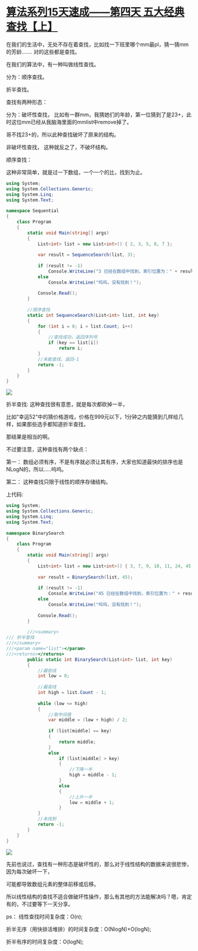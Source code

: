 # [算法系列15天速成——第四天 五大经典查找【上】][0]


在我们的生活中，无处不存在着查找，比如找一下班里哪个mm最pl，猜一猜mm的芳龄....... 对的这些都是查找。

在我们的算法中，有一种叫做线性查找。

分为：顺序查找。

折半查找。

查找有两种形态：

分为：破坏性查找， 比如有一群mm，我猜她们的年龄，第一位猜到了是23+，此时这位mm已经从我脑海里面的mmlist中remove掉了。

哥不找23+的，所以此种查找破坏了原来的结构。

非破坏性查找， 这种就反之了，不破坏结构。 

顺序查找：

这种非常简单，就是过一下数组，一个一个的比，找到为止。

 


```csharp
using System;  
using System.Collections.Generic;  
using System.Linq;  
using System.Text;  
  
namespace Sequential  
{  
    class Program  
    {  
        static void Main(string[] args)  
        {  
            List<int> list = new List<int>() { 2, 3, 5, 8, 7 };  
  
            var result = SequenceSearch(list, 3);  
  
            if (result != -1)  
                Console.WriteLine("3 已经在数组中找到，索引位置为：" + result);  
            else  
                Console.WriteLine("呜呜，没有找到！");  
  
            Console.Read();  
        }  
  
        //顺序查找  
        static int SequenceSearch(List<int> list, int key)  
        {  
            for (int i = 0; i < list.Count; i++)  
            {  
                //查找成功，返回序列号  
                if (key == list[i])  
                    return i;  
            }  
            //未能查找，返回-1  
            return -1;  
        }  
    }  
}
```


![][1]

折半查找: 这种查找很有意思，就是每次都砍掉一半，

比如"幸运52“中的猜价格游戏，价格在999元以下，1分钟之内能猜到几样给几样，如果那些选手都知道折半查找，

那结果是相当的啊。

不过要注意，这种查找有两个缺点：

第一： 数组必须有序，不是有序就必须让其有序，大家也知道最快的排序也是NLogN的，所以.....呜呜。

第二： 这种查找只限于线性的顺序存储结构。

上代码:

```csharp
using System;  
using System.Collections.Generic;  
using System.Linq;  
using System.Text;  
  
namespace BinarySearch  
{  
    class Program  
    {  
        static void Main(string[] args)  
        {  
            List<int> list = new List<int>() { 3, 7, 9, 10, 11, 24, 45, 66, 77 };  
  
            var result = BinarySearch(list, 45);  
  
            if (result != -1)  
                Console.WriteLine("45 已经在数组中找到，索引位置为：" + result);  
            else  
                Console.WriteLine("呜呜，没有找到！");  
  
            Console.Read();  
        }  
  
        ///<summary>  
/// 折半查找  
///</summary>  
///<param name="list"></param>  
///<returns></returns>  
        public static int BinarySearch(List<int> list, int key)  
        {  
            //最低线  
            int low = 0;  
  
            //最高线  
            int high = list.Count - 1;  
  
            while (low <= high)  
            {  
                //取中间值  
                var middle = (low + high) / 2;  
  
                if (list[middle] == key)  
                {  
                    return middle;  
                }  
                else  
                    if (list[middle] > key)  
                    {  
                        //下降一半  
                        high = middle - 1;  
                    }  
                    else  
                    {  
                        //上升一半  
                        low = middle + 1;  
                    }  
            }  
            //未找到  
            return -1;  
        }  
    }  
}
```


![][2]

先前也说过，查找有一种形态是破坏性的，那么对于线性结构的数据来说很悲惨，因为每次破坏一下，

可能都导致数组元素的整体前移或后移。

所以线性结构的查找不适合做破坏性操作，那么有其他的方法能解决吗？嗯，肯定有的，不过要等下一天分享。

ps： 线性查找时间复杂度：O(n);

折半无序（用快排活堆排）的时间复杂度：O(NlogN)+O(logN);

折半有序的时间复杂度：O(logN);

[0]: http://www.cnblogs.com/huangxincheng/archive/2011/11/20/2256351.html
[1]: http://pic002.cnblogs.com/images/2011/214741/2011112018331820.png
[2]: http://pic002.cnblogs.com/images/2011/214741/2011112018505234.png